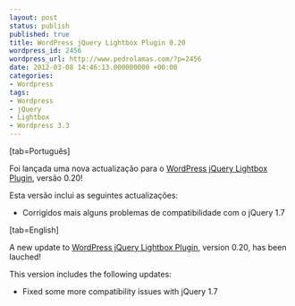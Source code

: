 ```yaml
---
layout: post
status: publish
published: true
title: WordPress jQuery Lightbox Plugin 0.20
wordpress_id: 2456
wordpress_url: http://www.pedrolamas.com/?p=2456
date: 2012-03-08 14:46:13.000000000 +00:00
categories:
- Wordpress
tags:
- Wordpress
- jQuery
- Lightbox
- Wordpress 3.3
---
```

[tab=Português]

Foi lançada uma nova actualização para o [WordPress jQuery Lightbox Plugin](/projectos/jquery-lightbox/), versão 0.20!

Esta versão inclui as seguintes actualizações:

-   Corrigidos mais alguns problemas de compatibilidade com o jQuery 1.7

[tab=English]

A new update to [WordPress jQuery Lightbox Plugin](/projectos/jquery-lightbox-en/), version 0.20, has been lauched!

This version includes the following updates:

-   Fixed some more compatibility issues with jQuery 1.7

